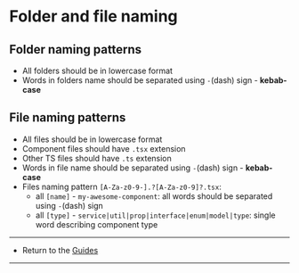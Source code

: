 # Folder and file naming

## Folder naming patterns

- All folders should be in lowercase format
- Words in folders name should be separated using `-`(dash) sign - **kebab-case**

## File naming patterns

- All files should be in lowercase format
- Component files should have `.tsx` extension
- Other TS files should have `.ts` extension
- Words in file name should be separated using `-`(dash) sign - **kebab-case**
- Files naming pattern `[A-Za-z0-9-].?[A-Za-z0-9]?.tsx`:
  - all `[name]` - `my-awesome-component`: all words should be separated using `-`(dash) sign
  - all `[type]` - `service|util|prop|interface|enum|model|type`: single word describing component type

---

- Return to the [Guides](../readme.md)

---
